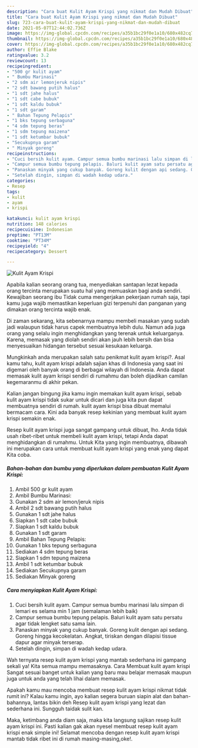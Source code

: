 ```yaml
---
description: "Cara buat Kulit Ayam Krispi yang nikmat dan Mudah Dibuat"
title: "Cara buat Kulit Ayam Krispi yang nikmat dan Mudah Dibuat"
slug: 723-cara-buat-kulit-ayam-krispi-yang-nikmat-dan-mudah-dibuat
date: 2021-05-07T12:44:02.736Z
image: https://img-global.cpcdn.com/recipes/a35b1bc29f0e1a10/680x482cq70/kulit-ayam-krispi-foto-resep-utama.jpg
thumbnail: https://img-global.cpcdn.com/recipes/a35b1bc29f0e1a10/680x482cq70/kulit-ayam-krispi-foto-resep-utama.jpg
cover: https://img-global.cpcdn.com/recipes/a35b1bc29f0e1a10/680x482cq70/kulit-ayam-krispi-foto-resep-utama.jpg
author: Effie Blake
ratingvalue: 3.2
reviewcount: 13
recipeingredient:
- "500 gr kulit ayam"
- " Bumbu Marinasi"
- "2 sdm air lemonjeruk nipis"
- "2 sdt bawang putih halus"
- "1 sdt jahe halus"
- "1 sdt cabe bubuk"
- "1 sdt kaldu bubuk"
- "1 sdt garam"
- " Bahan Tepung Pelapis"
- "1 bks tepung serbaguna"
- "4 sdm tepung beras"
- "1 sdm tepung maizena"
- "1 sdt ketumbar bubuk"
- "Secukupnya garam"
- " Minyak goreng"
recipeinstructions:
- "Cuci bersih kulit ayam. Campur semua bumbu marinasi lalu simpan di lemari es selama min 1 jam (semalaman lebih baik)"
- "Campur semua bumbu tepung pelapis. Baluri kulit ayam satu persatu agar tidak lengket satu sama lain."
- "Panaskan minyak yang cukup banyak. Goreng kulit dengan api sedang. Goreng hingga kecokelatan. Angkat, tiriskan dengan dilapisi tissue dapur agar minyak terserap."
- "Setelah dingin, simpan di wadah kedap udara."
categories:
- Resep
tags:
- kulit
- ayam
- krispi

katakunci: kulit ayam krispi 
nutrition: 148 calories
recipecuisine: Indonesian
preptime: "PT13M"
cooktime: "PT34M"
recipeyield: "4"
recipecategory: Dessert

---
```



![Kulit Ayam Krispi](https://img-global.cpcdn.com/recipes/a35b1bc29f0e1a10/680x482cq70/kulit-ayam-krispi-foto-resep-utama.jpg)

Apabila kalian seorang orang tua, menyediakan santapan lezat kepada orang tercinta merupakan suatu hal yang memuaskan bagi anda sendiri. Kewajiban seorang ibu Tidak cuma mengerjakan pekerjaan rumah saja, tapi kamu juga wajib memastikan keperluan gizi terpenuhi dan panganan yang dimakan orang tercinta wajib enak.

Di zaman  sekarang, kita sebenarnya mampu membeli masakan yang sudah jadi walaupun tidak harus capek membuatnya lebih dulu. Namun ada juga orang yang selalu ingin menghidangkan yang terenak untuk keluarganya. Karena, memasak yang diolah sendiri akan jauh lebih bersih dan bisa menyesuaikan hidangan tersebut sesuai kesukaan keluarga. 



Mungkinkah anda merupakan salah satu penikmat kulit ayam krispi?. Asal kamu tahu, kulit ayam krispi adalah sajian khas di Indonesia yang saat ini digemari oleh banyak orang di berbagai wilayah di Indonesia. Anda dapat memasak kulit ayam krispi sendiri di rumahmu dan boleh dijadikan camilan kegemaranmu di akhir pekan.

Kalian jangan bingung jika kamu ingin memakan kulit ayam krispi, sebab kulit ayam krispi tidak sukar untuk dicari dan juga kita pun dapat membuatnya sendiri di rumah. kulit ayam krispi bisa dibuat memalui bermacam cara. Kini ada banyak resep kekinian yang membuat kulit ayam krispi semakin enak.

Resep kulit ayam krispi juga sangat gampang untuk dibuat, lho. Anda tidak usah ribet-ribet untuk membeli kulit ayam krispi, tetapi Anda dapat menghidangkan di rumahmu. Untuk Kita yang ingin membuatnya, dibawah ini merupakan cara untuk membuat kulit ayam krispi yang enak yang dapat Kita coba.

<!--inarticleads1-->

##### Bahan-bahan dan bumbu yang diperlukan dalam pembuatan Kulit Ayam Krispi:

1. Ambil 500 gr kulit ayam
1. Ambil  Bumbu Marinasi:
1. Gunakan 2 sdm air lemon/jeruk nipis
1. Ambil 2 sdt bawang putih halus
1. Gunakan 1 sdt jahe halus
1. Siapkan 1 sdt cabe bubuk
1. Siapkan 1 sdt kaldu bubuk
1. Gunakan 1 sdt garam
1. Ambil  Bahan Tepung Pelapis:
1. Gunakan 1 bks tepung serbaguna
1. Sediakan 4 sdm tepung beras
1. Siapkan 1 sdm tepung maizena
1. Ambil 1 sdt ketumbar bubuk
1. Sediakan Secukupnya garam
1. Sediakan  Minyak goreng




<!--inarticleads2-->

##### Cara menyiapkan Kulit Ayam Krispi:

1. Cuci bersih kulit ayam. Campur semua bumbu marinasi lalu simpan di lemari es selama min 1 jam (semalaman lebih baik)
1. Campur semua bumbu tepung pelapis. Baluri kulit ayam satu persatu agar tidak lengket satu sama lain.
1. Panaskan minyak yang cukup banyak. Goreng kulit dengan api sedang. Goreng hingga kecokelatan. Angkat, tiriskan dengan dilapisi tissue dapur agar minyak terserap.
1. Setelah dingin, simpan di wadah kedap udara.




Wah ternyata resep kulit ayam krispi yang mantab sederhana ini gampang sekali ya! Kita semua mampu memasaknya. Cara Membuat kulit ayam krispi Sangat sesuai banget untuk kalian yang baru mau belajar memasak maupun juga untuk anda yang telah lihai dalam memasak.

Apakah kamu mau mencoba membuat resep kulit ayam krispi nikmat tidak rumit ini? Kalau kamu ingin, ayo kalian segera buruan siapin alat dan bahan-bahannya, lantas bikin deh Resep kulit ayam krispi yang lezat dan sederhana ini. Sungguh taidak sulit kan. 

Maka, ketimbang anda diam saja, maka kita langsung sajikan resep kulit ayam krispi ini. Pasti kalian gak akan nyesel membuat resep kulit ayam krispi enak simple ini! Selamat mencoba dengan resep kulit ayam krispi mantab tidak ribet ini di rumah masing-masing,oke!.

